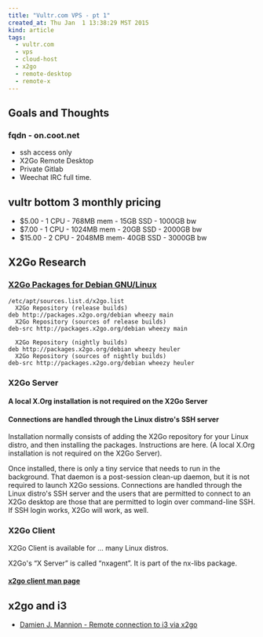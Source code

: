 ```yaml
---
title: "Vultr.com VPS - pt 1"
created_at: Thu Jan  1 13:38:29 MST 2015
kind: article
tags:
  - vultr.com
  - vps
  - cloud-host
  - x2go
  - remote-desktop
  - remote-x
---
```


## Goals and Thoughts

### fqdn - on.coot.net

* ssh access only
* X2Go Remote Desktop
* Private Gitlab
* Weechat IRC full time.

## vultr bottom 3 monthly pricing

* $5.00 - 1 CPU - 768MB mem - 15GB SSD - 1000GB bw
* $7.00 - 1 CPU - 1024MB mem - 20GB SSD - 2000GB bw
* $15.00 - 2 CPU - 2048MB mem- 40GB SSD - 3000GB bw

## X2Go Research

### [X2Go Packages for Debian GNU/Linux](http://wiki.x2go.org/doku.php/wiki:repositories:debian)

~~~~~~~~~~~~~
/etc/apt/sources.list.d/x2go.list
  X2Go Repository (release builds)
deb http://packages.x2go.org/debian wheezy main
  X2Go Repository (sources of release builds)
deb-src http://packages.x2go.org/debian wheezy main

  X2Go Repository (nightly builds)
deb http://packages.x2go.org/debian wheezy heuler
  X2Go Repository (sources of nightly builds)
deb-src http://packages.x2go.org/debian wheezy heuler
~~~~~~~~~~~~~

### X2Go Server

#### A local X.Org installation is not required on the X2Go Server

#### Connections are handled through the Linux distro's SSH server

Installation normally consists of adding the X2Go repository for your
Linux distro, and then installing the packages. Instructions are here. (A
local X.Org installation is not required on the X2Go Server).

Once installed, there is only a tiny service that needs to run in the
background. That daemon is a post-session clean-up daemon, but it is not
required to launch X2Go sessions. Connections are handled through the
Linux distro's SSH server and the users that are permitted to connect to
an X2Go desktop are those that are permitted to login over command-line
SSH. If SSH login works, X2Go will work, as well.

### X2Go Client

X2Go Client is available for ... many Linux distros. 

X2Go's “X Server” is called “nxagent”. It is part of the nx-libs
package.

#### [x2go client man page](http://code.x2go.org/doc/x2goclient/man/man1/x2goclient.1.html)

## x2go and i3

* [Damien J. Mannion - Remote connection to i3 via x2go](http://www.djmannion.net/notes.html#x2go)


